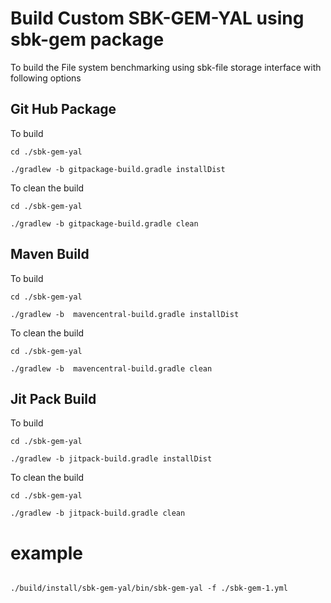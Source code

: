 # Build Custom SBK-GEM-YAL using sbk-gem package 

To build the File system benchmarking using sbk-file storage interface with following options 

## Git Hub Package

To build
```
cd ./sbk-gem-yal

./gradlew -b gitpackage-build.gradle installDist

```

To clean the build

```
cd ./sbk-gem-yal

./gradlew -b gitpackage-build.gradle clean
```


## Maven Build

To build
```
cd ./sbk-gem-yal

./gradlew -b  mavencentral-build.gradle installDist

```

To clean the build

```
cd ./sbk-gem-yal

./gradlew -b  mavencentral-build.gradle clean
```

## Jit Pack Build

To build
```
cd ./sbk-gem-yal

./gradlew -b jitpack-build.gradle installDist

```

To clean the build

```
cd ./sbk-gem-yal

./gradlew -b jitpack-build.gradle clean
```


# example
```

./build/install/sbk-gem-yal/bin/sbk-gem-yal -f ./sbk-gem-1.yml

```
